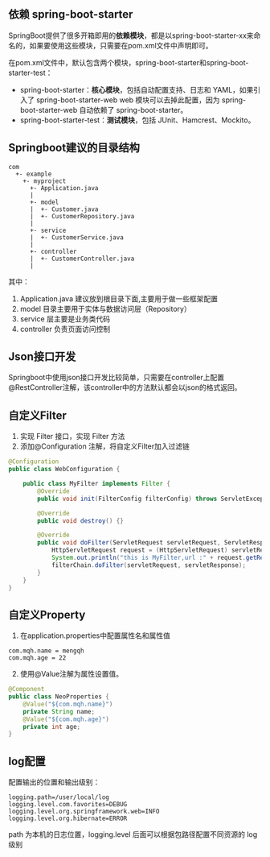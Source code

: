 ## 依赖  spring-boot-starter
SpringBoot提供了很多开箱即用的**依赖模块**，都是以spring-boot-starter-xx来命名的，如果要使用这些模块，只需要在pom.xml文件中声明即可。

在pom.xml文件中，默认包含两个模块，spring-boot-starter和spring-boot-starter-test：
* spring-boot-starter：**核心模块**，包括自动配置支持、日志和 YAML，如果引入了 spring-boot-starter-web web 模块可以去掉此配置，因为 spring-boot-starter-web 自动依赖了 spring-boot-starter。
* spring-boot-starter-test：**测试模块**，包括 JUnit、Hamcrest、Mockito。


## Springboot建议的目录结构
```
com
  +- example
    +- myproject
      +- Application.java
      |
      +- model
      |  +- Customer.java
      |  +- CustomerRepository.java
      |
      +- service
      |  +- CustomerService.java
      |
      +- controller
      |  +- CustomerController.java
      |
```
其中：
1. Application.java 建议放到根目录下面,主要用于做一些框架配置
2. model 目录主要用于实体与数据访问层（Repository）
3. service 层主要是业务类代码
4. controller 负责页面访问控制

## Json接口开发
Springboot中使用json接口开发比较简单，只需要在controller上配置@RestController注解，该controller中的方法默认都会以json的格式返回。

## 自定义Filter
1. 实现 Filter 接口，实现 Filter 方法
2. 添加@Configuration 注解，将自定义Filter加入过滤链
```java
@Configuration
public class WebConfiguration {

    public class MyFilter implements Filter {
        @Override
        public void init(FilterConfig filterConfig) throws ServletException {}

        @Override
        public void destroy() {}

        @Override
        public void doFilter(ServletRequest servletRequest, ServletResponse servletResponse, FilterChain filterChain) throws IOException, ServletException {
            HttpServletRequest request = (HttpServletRequest) servletRequest;
            System.out.println("this is MyFilter,url :" + request.getRequestURI());
            filterChain.doFilter(servletRequest, servletResponse);
        }
    }
}
```

## 自定义Property
1. 在application.properties中配置属性名和属性值
```
com.mqh.name = mengqh
com.mqh.age = 22
```
2. 使用@Value注解为属性设置值。
```java
@Component
public class NeoProperties {
	@Value("${com.mqh.name}")
	private String name;
	@Value("${com.mqh.age}")
	private int age;
}
```

## log配置
配置输出的位置和输出级别：
```
logging.path=/user/local/log
logging.level.com.favorites=DEBUG
logging.level.org.springframework.web=INFO
logging.level.org.hibernate=ERROR
```
path 为本机的日志位置，logging.level 后面可以根据包路径配置不同资源的 log 级别
